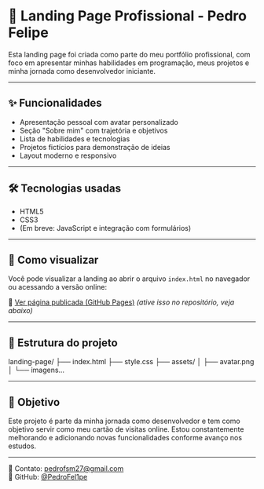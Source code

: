 # 💼 Landing Page Profissional - Pedro Felipe

Esta landing page foi criada como parte do meu portfólio profissional, com foco em apresentar minhas habilidades em programação, meus projetos e minha jornada como desenvolvedor iniciante.

---

## ✨ Funcionalidades

- Apresentação pessoal com avatar personalizado
- Seção "Sobre mim" com trajetória e objetivos
- Lista de habilidades e tecnologias
- Projetos fictícios para demonstração de ideias
- Layout moderno e responsivo

---

## 🛠️ Tecnologias usadas

- HTML5
- CSS3
- (Em breve: JavaScript e integração com formulários)

---

## 🚀 Como visualizar

Você pode visualizar a landing ao abrir o arquivo `index.html` no navegador ou acessando a versão online:

🔗 [Ver página publicada (GitHub Pages)](https://pedrofel1pe.github.io/landing-page) *(ative isso no repositório, veja abaixo)*

---

## 📁 Estrutura do projeto

landing-page/
├── index.html
├── style.css
├── assets/
│ ├── avatar.png
│ └── imagens...

---

## 📌 Objetivo

Este projeto é parte da minha jornada como desenvolvedor e tem como objetivo servir como meu cartão de visitas online. Estou constantemente melhorando e adicionando novas funcionalidades conforme avanço nos estudos.

---

📧 Contato: pedrofsm27@gmail.com  
🔗 GitHub: [@PedroFel1pe](https://github.com/PedroFel1pe)
